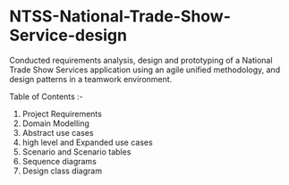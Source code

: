 # NTSS-National-Trade-Show-Service-design

Conducted requirements analysis, design and prototyping of a National Trade Show Services application using an agile unified methodology, and design patterns in a teamwork environment.

Table of Contents :- 
1) Project Requirements
2) Domain Modelling
3) Abstract use cases
4) high level and Expanded use cases
5) Scenario and Scenario tables
6) Sequence diagrams
7) Design class diagram
